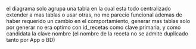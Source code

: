 el diagrama solo agrupa una tabla en la cual esta todo centralizado
extender a mas tablas o usar otras, no me parecio funcional ademas de haber requerido un cambio en el comportamiento, generar mas tablas solo por generar no era optimo
con id_recetas como clave primaria, y como candidata la clave nombre (el nombre de la receta no se admite duplicado tanto por App o BD)